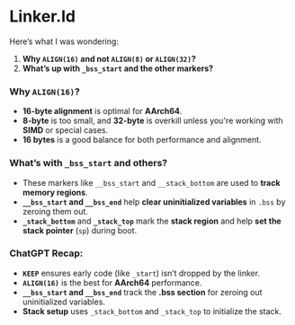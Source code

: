 # Linker.ld

Here’s what I was wondering:

1. **Why `ALIGN(16)` and not `ALIGN(8)` or `ALIGN(32)`?**
2. **What’s up with `_bss_start` and the other markers?**

### **Why `ALIGN(16)`?**

* **16-byte alignment** is optimal for **AArch64**.
* **8-byte** is too small, and **32-byte** is overkill unless you're working with **SIMD** or special cases.
* **16 bytes** is a good balance for both performance and alignment.

### **What’s with `_bss_start` and others?**

* These markers like `__bss_start` and `__stack_bottom` are used to **track memory regions**.
* **`__bss_start` and `__bss_end`** help **clear uninitialized variables** in `.bss` by zeroing them out.
* **`_stack_bottom`** and **`_stack_top`** mark the **stack region** and help **set the stack pointer** (`sp`) during boot.

### **ChatGPT Recap**:

* **`KEEP`** ensures early code (like `_start`) isn’t dropped by the linker.
* **`ALIGN(16)`** is the best for **AArch64** performance.
* **`__bss_start` and `__bss_end`** track the **.bss section** for zeroing out uninitialized variables.
* **Stack setup** uses `_stack_bottom` and `_stack_top` to initialize the stack.



